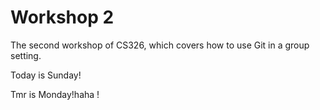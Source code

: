 # Workshop 2

The second workshop of CS326, which covers how to use Git in a group setting.

Today is Sunday!

Tmr is Monday!haha !
